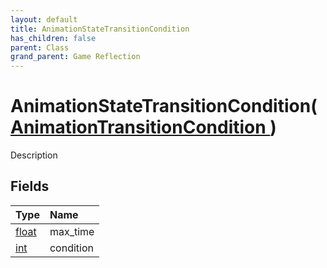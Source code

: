 ```yaml
---
layout: default
title: AnimationStateTransitionCondition
has_children: false
parent: Class
grand_parent: Game Reflection
---
```

# AnimationStateTransitionCondition( [ AnimationTransitionCondition ](/riftbreaker-wiki/docs/game-reflection/classes/animation_transition_condition/) )
Description 

## Fields

| Type | Name |
|:----------|:--------------|
| [float](/riftbreaker-wiki/docs/game-reflection/components/float/) | max_time |
| [int](/riftbreaker-wiki/docs/game-reflection/enums/int/) | condition |

